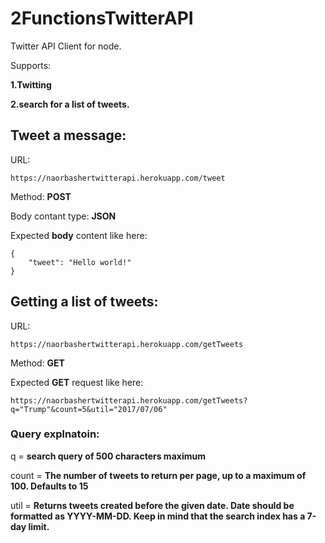 # 2FunctionsTwitterAPI

Twitter API Client for node. 

Supports:

**1.Twitting**

**2.search for a list of tweets.**

## Tweet a message:
URL:
```
https://naorbashertwitterapi.herokuapp.com/tweet
```
Method: **POST**

Body contant type: **JSON**

Expected **body** content like here:
```
{
	"tweet": "Hello world!"
}
```
## Getting a list of tweets:
URL:
```
https://naorbashertwitterapi.herokuapp.com/getTweets
```
Method: **GET**

Expected **GET** request like here:
```
https://naorbashertwitterapi.herokuapp.com/getTweets?q="Trump"&count=5&util="2017/07/06"
```
### Query explnatoin:
q = **search query of 500 characters maximum**

count = **The number of tweets to return per page, up to a maximum of 100. Defaults to 15**

util = **Returns tweets created before the given date. Date should be formatted as YYYY-MM-DD. Keep in mind that the search index has a 7-day limit.**
